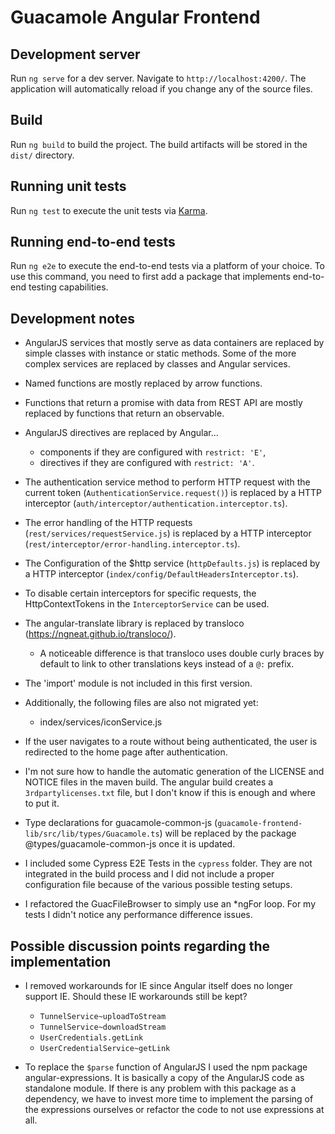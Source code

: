 # Guacamole Angular Frontend

## Development server

Run `ng serve` for a dev server. Navigate to `http://localhost:4200/`. The application will automatically reload if you
change any of the source files.

## Build

Run `ng build` to build the project. The build artifacts will be stored in the `dist/` directory.

## Running unit tests

Run `ng test` to execute the unit tests via [Karma](https://karma-runner.github.io).

## Running end-to-end tests

Run `ng e2e` to execute the end-to-end tests via a platform of your choice. To use this command, you need to first add a
package that implements end-to-end testing capabilities.

## Development notes

- AngularJS services that mostly serve as data containers are replaced by simple classes with instance or static
  methods. Some of the more complex services are replaced by classes and Angular services.
- Named functions are mostly replaced by arrow functions.
- Functions that return a promise with data from REST API are mostly replaced by functions that return an observable.
- AngularJS directives are replaced by Angular...
    - components if they are configured with `restrict: 'E'`,
    - directives if they are configured with `restrict: 'A'`.
- The authentication service method to perform HTTP request with the current token (`AuthenticationService.request()`)
  is replaced by a HTTP interceptor
  (`auth/interceptor/authentication.interceptor.ts`).
- The error handling of the HTTP requests (`rest/services/requestService.js`) is replaced by a HTTP interceptor
  (`rest/interceptor/error-handling.interceptor.ts`).
- The Configuration of the $http service (`httpDefaults.js`) is replaced by a HTTP
  interceptor (`index/config/DefaultHeadersInterceptor.ts`).
- To disable certain interceptors for specific requests, the HttpContextTokens in the `InterceptorService` can be used.
- The angular-translate library is replaced by transloco (https://ngneat.github.io/transloco/).
    - A noticeable difference is that transloco uses double curly braces by default to link to other translations keys
      instead of a `@:` prefix.

- The 'import' module is not included in this first version.
- Additionally, the following files are also not migrated yet:
    - index/services/iconService.js
- If the user navigates to a route without being authenticated, the user is redirected to the home page after
  authentication.
- I'm not sure how to handle the automatic generation of the LICENSE and NOTICE files in the maven build.
  The angular build creates a `3rdpartylicenses.txt` file, but I don't know if this is enough and where to put it.
- Type declarations for guacamole-common-js (`guacamole-frontend-lib/src/lib/types/Guacamole.ts`) will be replaced by the package @types/guacamole-common-js
  once it is updated.
- I included some Cypress E2E Tests in the `cypress` folder. They are not integrated in the build process and I did not
  include a proper configuration file because of the various possible testing setups.
- I refactored the GuacFileBrowser to simply use an *ngFor loop. For my tests I didn't notice any performance
  difference issues.
## Possible discussion points regarding the implementation

- I removed workarounds for IE since Angular itself does no longer support IE. Should these IE workarounds still be
  kept?
    - `TunnelService~uploadToStream`
    - `TunnelService~downloadStream`
    - `UserCredentials.getLink`
    - `UserCredentialService~getLink`

- To replace the `$parse` function of AngularJS I used the npm package angular-expressions.
  It is basically a copy of the AngularJS code as standalone module.
  If there is any problem with this package as a dependency, we have to invest more time to implement the parsing of the
  expressions ourselves or refactor the code to not use expressions at all.
